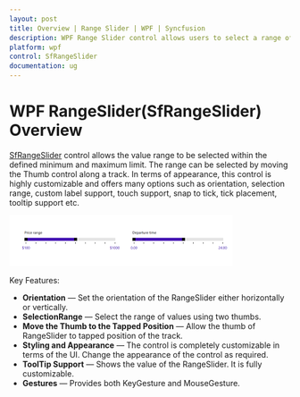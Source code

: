 ```yaml
---
layout: post
title: Overview | Range Slider | WPF | Syncfusion
description: WPF Range Slider control allows users to select a range of values between the minimum and maximum. It supports horizontal and vertical orientation.
platform: wpf
control: SfRangeSlider 
documentation: ug
---
```


# WPF RangeSlider(SfRangeSlider) Overview 

[SfRangeSlider](https://help.syncfusion.com/cr/wpf/Syncfusion.SfInput.Wpf~Syncfusion.Windows.Controls.Input.SfRangeSlider.html) control allows the value range to be selected within the defined minimum and maximum limit. The range can be selected by moving the Thumb control along a track. In terms of appearance, this control is highly customizable and offers many options such as orientation, selection range, custom label support, touch support, snap to tick, tick placement, tooltip support etc.

![Range Slider - Overview](Overview_images/Overview_img1.png)

Key Features:

* **Orientation** —  Set the orientation of the RangeSlider either horizontally or vertically.
* **SelectionRange** — Select the range of values using two thumbs.  
* **Move the Thumb to the Tapped Position** — Allow the thumb of RangeSlider to tapped position of the track.
* **Styling and Appearance** — The control is completely customizable in terms of the UI. Change the appearance of the control as required.
* **ToolTip Support** — Shows the value of the RangeSlider. It is fully customizable.
* **Gestures** — Provides both KeyGesture and MouseGesture.



